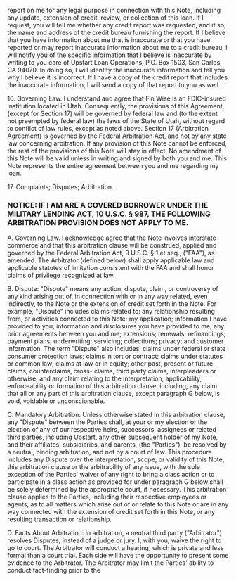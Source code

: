 <!-- PageHeader="DocuSign Envelope ID: DBA6052C-CD13-4FDA-828F-BB02701140B7" -->
<!-- PageHeader="Copy of the Electronic Original® document managed by the eCore® On Demand (EOD™) Service." -->

report on me for any legal purpose in connection with this Note, including any update, extension of credit,
review, or collection of this loan. If I request, you will tell me whether any credit report was requested, and if
so, the name and address of the credit bureau furnishing the report. If I believe that you have information
about me that is inaccurate or that you have reported or may report inaccurate information about me to a credit
bureau, I will notify you of the specific information that I believe is inaccurate by writing to you care of
Upstart Loan Operations, P.O. Box 1503, San Carlos, CA 94070. In doing so, I will identify the inaccurate
information and tell you why I believe it is incorrect. If I have a copy of the credit report that includes the
inaccurate information, I will send a copy of that report to you as well.

16\.
Governing Law. I understand and agree that Fin Wise is an FDIC-insured institution located in Utah.
Consequently, the provisions of this Agreement (except for Section 17) will be governed by federal law and (to
the extent not preempted by federal law) the laws of the State of Utah, without regard to conflict of law rules,
except as noted above. Section 17 (Arbitration Agreement) is governed by the Federal Arbitration Act, and not
by any state law concerning arbitration. If any provision of this Note cannot be enforced, the rest of the
provisions of this Note will stay in effect. No amendment of this Note will be valid unless in writing and
signed by both you and me. This Note represents the entire agreement between you and me regarding my loan.

17\.
Complaints; Disputes; Arbitration.


### NOTICE: IF I AM ARE A COVERED BORROWER UNDER THE MILITARY LENDING ACT, 10 U.S.C. § 987, THE FOLLOWING ARBITRATION PROVISION DOES NOT APPLY TO ME.

A.
Governing Law. I acknowledge agree that the Note involves interstate commerce and that this
arbitration clause will be construed, applied and governed by the Federal Arbitration Act, 9 U.S.C. § 1 et seq.,
("FAA"), as amended. The Arbitrator (defined below) shall apply applicable law and applicable statutes of
limitation consistent with the FAA and shall honor claims of privilege recognized at law.

B.
Dispute: "Dispute" means any action, dispute, claim, or controversy of any kind arising out
of, in connection with or in any way related, even indirectly, to the Note or the extension of credit set forth in
the Note. For example, "Dispute" includes claims related to: any relationship resulting from, or activities
connected to this Note; my application; information I have provided to you; information and disclosures you
have provided to me; any prior agreements between you and me; extensions; renewals; refinancings; payment
plans; underwriting; servicing; collections; privacy; and customer information. The term "Dispute" also
includes: claims under federal or state consumer protection laws; claims in tort or contract; claims under
statutes or common law; claims at law or in equity; other past, present or future claims, counterclaims, cross-
claims, third party claims, interpleaders or otherwise; and any claim relating to the interpretation, applicability,
enforceability or formation of this arbitration clause, including, any claim that all or any part of this arbitration
clause, except paragraph G below, is void, voidable or unconscionable.

C.
Mandatory Arbitration: Unless otherwise stated in this arbitration clause, any "Dispute"
between the Parties shall, at your or my election or the election of any of our respective heirs, successors,
assignees or related third parties, including Upstart, any other subsequent holder of my Note, and their
affiliates, subsidiaries, and parents, (the "Parties"), be resolved by a neutral, binding arbitration, and not by a
court of law. This procedure includes any Dispute over the interpretation, scope, or validity of this Note, this
arbitration clause or the arbitrability of any issue, with the sole exception of the Parties' waiver of any right to
bring a class action or to participate in a class action as provided for under paragraph G below shall be solely
determined by the appropriate court, if necessary. This arbitration clause applies to the Parties, including their
respective employees or agents, as to all matters which arise out of or relate to this Note or are in any way
connected with the extension of credit set forth in this Note, or any resulting transaction or relationship.

D.
Facts About Arbitration: In arbitration, a neutral third party ("Arbitrator") resolves
Disputes, instead of a judge or jury. I, with you, waive the right to go to court. The Arbitrator will conduct a
hearing, which is private and less formal than a court trial. Each side will have the opportunity to present some
evidence to the Arbitrator. The Arbitrator may limit the Parties' ability to conduct fact-finding prior to the

<!-- PageFooter="The original document is owned by Velocity Investments, LLC and this copy was created on May 03, 2022 02:55:13 PM." -->
<!-- PageBreak -->


